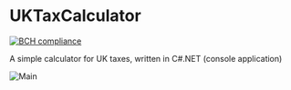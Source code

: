 # UKTaxCalculator

[![BCH compliance](https://bettercodehub.com/edge/badge/rk16449/UKTaxCalculator?branch=master)](https://bettercodehub.com/)

A simple calculator for UK taxes, written in C#.NET (console application)


![Main](../master/screenshots/main.JPG)
